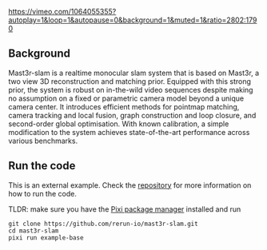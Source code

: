 <!--[metadata]
title = "Mast3r slam - real-time dense slam with 3D reconstruction priors"
tags = ["2D", "3D", "Pinhole camera", "Time series", "SLAM"]
source = "https://github.com/rerun-io/mast3r-slam"
thumbnail = "https://static.rerun.io/square-thumbnail/56b091d93d23c4353f6a919bf789493da19893e6/480w.png"
thumbnail_dimensions = [480, 474]
-->

https://vimeo.com/1064055355?autoplay=1&loop=1&autopause=0&background=1&muted=1&ratio=2802:1790

## Background

Mast3r-slam is a realtime monocular slam system that is based on Mast3r, a two view 3D reconstruction and matching prior. Equipped with this strong prior, the system is robust on in-the-wild video sequences despite making no assumption on a fixed or parametric camera model beyond a unique camera center. It introduces efficient methods for pointmap matching, camera tracking and local fusion, graph construction and loop closure, and second-order global optimisation. With known calibration, a simple modification to the system achieves state-of-the-art performance across various benchmarks.

## Run the code

This is an external example. Check the [repository](https://github.com/rerun-io/mast3r-slam) for more information on how to run the code.

TLDR: make sure you have the [Pixi package manager](https://pixi.sh/latest/#installation) installed and run
```
git clone https://github.com/rerun-io/mast3r-slam.git
cd mast3r-slam
pixi run example-base
```
